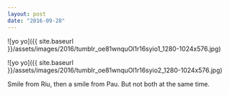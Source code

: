 ```yaml
---
layout: post
date: "2016-09-28"
---
```


![yo yo]({{ site.baseurl }}/assets/images/2016/tumblr_oe81wnquOl1r16syio1_1280-1024x576.jpg)

![yo yo]({{ site.baseurl }}/assets/images/2016/tumblr_oe81wnquOl1r16syio2_1280-1024x576.jpg)

Smile from Riu, then a smile from Pau. But not both at the same time.
